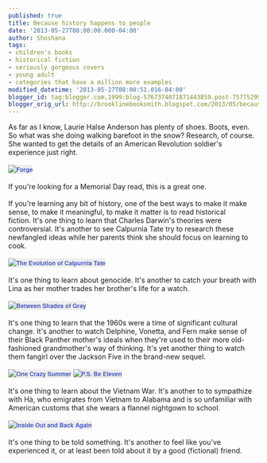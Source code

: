 ```yaml
---
published: true
title: Because history happens to people
date: '2013-05-27T08:00:00.000-04:00'
author: Shoshana
tags:
- children's books
- historical fiction
- seriously gorgeous covers
- young adult
- categories that have a million more examples
modified_datetime: '2013-05-27T08:00:51.016-04:00'
blogger_id: tag:blogger.com,1999:blog-5767374071871443859.post-7577529958735171716
blogger_orig_url: http://brooklinebooksmith.blogspot.com/2013/05/because-history-happens-to-people.html
---
```


As far as I know, Laurie Halse Anderson has plenty of shoes. Boots, even. So what was she doing walking barefoot in the snow? Research, of course. She wanted to get the details of an American Revolution soldier's experience just right.<br /><br /><a href="http://www.brooklinebooksmith-shop.com/book/v/9781416961451" style="background-color: #eeeeee; color: #4b5cc3; font-family: 'Helvetica neue', Helvetica, Arial, Verdana, sans-serif; font-size: 12px; font-weight: bold; line-height: 18px; text-align: center; text-decoration: none;"><img src="http://images.booksense.com/images/books/451/961/FC9781416961451.JPG" style="border: 0px;" title="Forge" /></a><br /><span style="font-family: inherit;"><br /></span><span style="font-family: inherit;">If you're looking for a Memorial Day read, this is a great one.</span><br /><span style="font-family: inherit;"><br /></span><span style="font-family: inherit;">If you're learning any bit of history, one of the best ways to make it make sense, to make it meaningful, to make it matter is to read historical fiction.&nbsp;</span><span style="font-family: inherit;">It's one thing to learn that Charles Darwin's theories were controversial. It's another to see Calpurnia Tate&nbsp;try to research these newfangled ideas while her parents think she should focus on learning to cook.</span><br /><span style="font-family: inherit;"><br /></span><a href="http://www.brooklinebooksmith-shop.com/book/v/9780312659301" style="background-color: #eeeeee; color: #4b5cc3; font-family: 'Helvetica neue', Helvetica, Arial, Verdana, sans-serif; font-size: 12px; font-weight: bold; line-height: 18px; text-align: center; text-decoration: none;"><img src="http://images.booksense.com/images/books/301/659/FC9780312659301.JPG" style="border: 0px;" title="The Evolution of Calpurnia Tate" /></a><br /><span style="font-family: inherit;"><br /></span><span style="font-family: inherit;">It's one thing to learn about genocide. It's another to catch your breath with Lina as her mother trades her brother's life for a watch.</span><br /><span style="font-family: inherit;"><br /></span><a href="http://www.brooklinebooksmith-shop.com/book/v/9780142420591" style="background-color: #eeeeee; color: #4b5cc3; font-family: 'Helvetica neue', Helvetica, Arial, Verdana, sans-serif; font-size: 12px; font-weight: bold; line-height: 18px; text-align: center; text-decoration: none;"><img src="http://images.booksense.com/images/books/591/420/FC9780142420591.JPG" style="border: 0px;" title="Between Shades of Gray" /></a><br /><span style="font-family: inherit;"><br /></span><span style="font-family: inherit;">It's one thing to learn that the 1960s were a time of significant cultural change. It's another to watch Delphine, Vonetta, and Fern make sense of their Black Panther mother's ideals when they're used to their more old-fashioned grandmother's way of thinking. It's yet another thing to watch them fangirl over the Jackson Five in the brand-new sequel.</span><br /><span style="font-family: inherit;"><br /></span><a href="http://www.brooklinebooksmith-shop.com/book/v/9780060760908" style="background-color: #eeeeee; color: #4b5cc3; font-family: 'Helvetica neue', Helvetica, Arial, Verdana, sans-serif; font-size: 12px; font-weight: bold; line-height: 18px; text-align: center; text-decoration: none;"><img src="http://images.booksense.com/images/books/908/760/FC9780060760908.JPG" style="border: 0px;" title="One Crazy Summer" /></a>&nbsp;<a href="http://www.brooklinebooksmith-shop.com/book/v/9780061938627" style="background-color: #eeeeee; color: #4b5cc3; font-family: 'Helvetica neue', Helvetica, Arial, Verdana, sans-serif; font-size: 12px; font-weight: bold; line-height: 18px; text-align: center; text-decoration: none;"><img src="http://images.booksense.com/images/books/627/938/FC9780061938627.JPG" style="border: 0px;" title="P.S. Be Eleven" /></a><br /><span style="font-family: inherit;"><br /></span><span style="font-family: inherit;">It's one thing to learn about the Vietnam War. It's another to to sympathize with&nbsp;<span style="background-color: white;">Hà, who emigrates from Vietnam to Alabama and is so unfamiliar with American customs that she wears a flannel nightgown to school.</span></span><br /><span style="font-family: inherit;"><span style="background-color: white;"><br /></span></span><a href="http://www.brooklinebooksmith-shop.com/book/v/9780061962783" style="background-color: #eeeeee; color: #4b5cc3; font-family: 'Helvetica neue', Helvetica, Arial, Verdana, sans-serif; font-size: 12px; font-weight: bold; line-height: 18px; text-align: center; text-decoration: none;"><img src="http://images.booksense.com/images/books/783/962/FC9780061962783.JPG" style="border: 0px;" title="Inside Out and Back Again" /></a><br /><span style="font-family: inherit;"><span style="background-color: white;"><br /></span></span><span style="font-family: inherit;"><span style="background-color: white;">It's one thing to be told something. It's another to feel like you've experienced it, or at least been told about it by a good (fictional) friend.</span></span>
